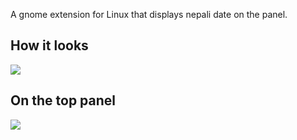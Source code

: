 A gnome extension for Linux that displays nepali date on the panel.

## How it looks
<img src="https://raw.githubusercontent.com/Biplab-Dutta/Nepali-Calendar/master/assets/date_only.png"></img>

## On the top panel
<img src="https://raw.githubusercontent.com/Biplab-Dutta/Nepali-Calendar/master/assets/top_panel.png"></img>
